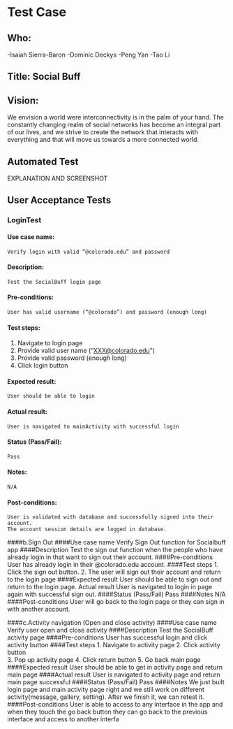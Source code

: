 # Test Case

## Who: 
  -Isaiah Sierra-Baron
  -Dominic Deckys
  -Peng Yan
  -Tao Li
 
## Title: Social Buff

## Vision:
We envision a world were interconnectivity is in the palm of your hand. The constantly changing realm of social networks has become an integral part of our lives, and we strive to create the network that interacts with everything and that will move us towards a more connected world.

## Automated Test
EXPLANATION AND SCREENSHOT

## User Acceptance Tests
### LoginTest
#### Use case name:
	Verify login with valid “@colorado.edu” and password
	
#### Description:
	Test the SocialBuff login page
	
#### Pre-conditions:
	User has valid username (“@colorado”) and password (enough long)
	
#### Test steps:
1. Navigate to login page
2. Provide valid user name (“XXX@colorado.edu”)
3. Provide valid password (enough long)
4. Click login button

#### Expected result:
	User should be able to login
	
#### Actual result:
	User is navigated to mainActivity with successful login
	
#### Status (Pass/Fail):
	Pass
	
#### Notes:
	N/A
	
#### Post-conditions:
	User is validated with database and successfully signed into their account.
 	The account session details are logged in database.
####b.Sign Out
####Use case name
    Verify Sign Out function for Socialbuff app
####Description
    Test the sign out function when the people who have already login in that want to sign out their account.
####Pre-conditions
    User has already login in their @colorado.edu account.
####Test steps
    1. Click the sign out button.
     2. The user will sign out their account and return to the login page
####Expected result
    User should be able to sign out and return to the login page.
Actual result
    User is navigated to login in page again with successful sign out.
####Status (Pass/Fail)
    Pass
####Notes
    N/A
####Post-conditions
    User will go back to the login page or they can sign in with another account.

####c.Activity navigation (Open and close activity)
####Use case name
    Verify user open and close activity
####Description
    Test the SocialBuff activity page
####Pre-conditions
    User has successful login and click activity button
####Test steps
    1. Navigate to activity page
    2. Click activity button  
    3. Pop up activity page
    4. Click return button
    5. Go back main page
####Expected result
    User should be able to get in activity page and return main page
####Actual result
    User is navigated to activity page and return main page successful
####Status (Pass/Fail)
    Pass
####Notes
    We just built login page and main activity page right and we still work on different activity(message, gallery, setting). After we finish it, we can retest it. 
####Post-conditions
User is able to access to any interface in the app and when they touch the go back button they can go back to the previous interface and access to another interfa
